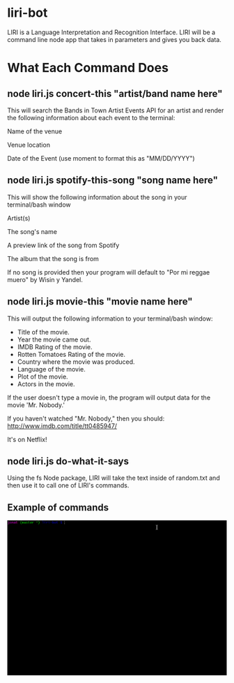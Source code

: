 # liri-bot

LIRI is a Language Interpretation and Recognition Interface. LIRI will be a command line node app that takes in parameters and gives you back data.


# What Each Command Does

## node liri.js concert-this "artist/band name here"

This will search the Bands in Town Artist Events API for an artist and render the following information about each event to the terminal:

Name of the venue

Venue location

Date of the Event (use moment to format this as "MM/DD/YYYY")

## node liri.js spotify-this-song "song name here"

This will show the following information about the song in your terminal/bash window

Artist(s)

The song's name

A preview link of the song from Spotify

The album that the song is from

If no song is provided then your program will default to "Por mi reggae muero" by Wisin y Yandel.

## node liri.js movie-this "movie name here"

This will output the following information to your terminal/bash window:

  * Title of the movie.
  * Year the movie came out.
  * IMDB Rating of the movie.
  * Rotten Tomatoes Rating of the movie.
  * Country where the movie was produced.
  * Language of the movie.
  * Plot of the movie.
  * Actors in the movie.

If the user doesn't type a movie in, the program will output data for the movie 'Mr. Nobody.'

If you haven't watched "Mr. Nobody," then you should: http://www.imdb.com/title/tt0485947/

It's on Netflix!

## node liri.js do-what-it-says

Using the fs Node package, LIRI will take the text inside of random.txt and then use it to call one of LIRI's commands.

## Example of commands

![alt text](./images/node-test.gif "Example of commands")
